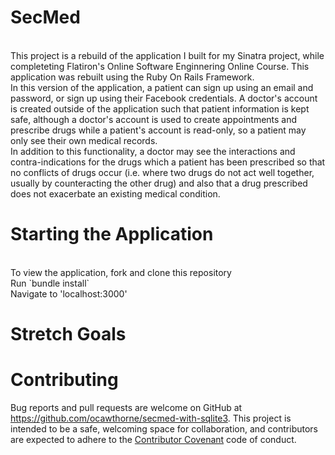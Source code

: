 # SecMed
<br>
This project is a rebuild of the application I built for my Sinatra project, while completeting Flatiron's Online Software Enginnering Online Course. This application was rebuilt using the Ruby On Rails Framework. 
<br>
In this version of the application, a patient can sign up using an email and password, or sign up using their Facebook credentials. A doctor's account is created outside of the application such that patient information is kept safe, although a doctor's account is used to create appointments and prescribe drugs while a patient's account is read-only, so a patient may only see their own medical records.
<br>
In addition to this functionality, a doctor may see the interactions and contra-indications for the drugs which a patient has been prescribed so that no conflicts of drugs occur (i.e. where two drugs do not act well together, usually by counteracting the other drug) and also that a drug prescribed does not exacerbate an existing medical condition.


# Starting the Application
<br>
To view the application, fork and clone this repository
<br>
Run `bundle install`
<br>
Navigate to 'localhost:3000'
<br>

# Stretch Goals


# Contributing 
Bug reports and pull requests are welcome on GitHub at https://github.com/ocawthorne/secmed-with-sqlite3. This project is intended to be a safe, welcoming space for collaboration, and contributors are expected to adhere to the [Contributor Covenant](https://www.contributor-covenant.org/) code of conduct.
